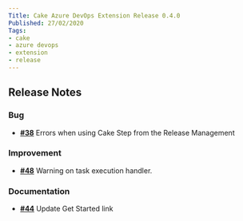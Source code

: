 ```yaml
---
Title: Cake Azure DevOps Extension Release 0.4.0
Published: 27/02/2020
Tags:
- cake
- azure devops
- extension
- release
---
```


## Release Notes

### Bug

- [__#38__](https://github.com/cake-build/cake-vso/issues/38) Errors when using Cake Step from the Release Management

### Improvement

- [__#48__](https://github.com/cake-build/cake-vso/issues/48) Warning on task execution handler.

### Documentation

- [__#44__](https://github.com/cake-build/cake-vso/pull/44) Update Get Started link